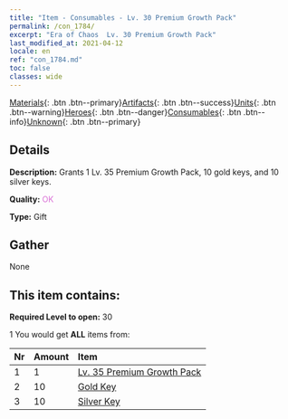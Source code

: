 ```yaml
---
title: "Item - Consumables - Lv. 30 Premium Growth Pack"
permalink: /con_1784/
excerpt: "Era of Chaos  Lv. 30 Premium Growth Pack"
last_modified_at: 2021-04-12
locale: en
ref: "con_1784.md"
toc: false
classes: wide
---
```

 [Materials](/){: .btn .btn--primary}[Artifacts](/Artifacts/){: .btn .btn--success}[Units](/Units/){: .btn .btn--warning}[Heroes](/Heroes/){: .btn .btn--danger}[Consumables](/Consumables/){: .btn .btn--info}[Unknown](/Unknown/){: .btn .btn--primary}

## Details
 **Description:** Grants 1 Lv. 35 Premium Growth Pack, 10 gold keys, and 10 silver keys.

 **Quality:** <span style="color: #DA70D6">OK</span>

 **Type:** Gift

## Gather

  None

## This item contains:

 **Required Level to open:** 30

 1 You would get **ALL** items  from:

  | Nr | Amount |     Item    |
  |:---|:-------|:------------|
  | 1 | 1 | [Lv. 35 Premium Growth Pack](/Items/con_1785/) | 
  | 2 | 10 | [Gold Key](/Items/con_783/) | 
  | 3 | 10 | [Silver Key](/Items/con_693/) | 
